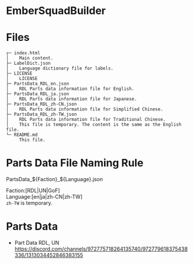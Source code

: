 # EmberSquadBuilder

# Files
```
┬─ index.html
│    Main content.
├─ LabelDict.json
│    Language dictionary file for labels.
├─ LICENSE
│    LICENSE
├─ PartsData_RDL_en.json
│    RDL Parts data information file for English.
├─ PartsData_RDL_ja.json
│    RDL Parts data information file for Japanese.
├─ PartsData_RDL_zh-CN.json
│    RDL Parts data information file for Simplified Chinese.
├─ PartsData_RDL_zh-TW.json
│    RDL Parts data information file for Traditional Chinese.
│    This file is temporary. The content is the same as the English file.
└─ README.md
     This file.
```

# Parts Data File Naming Rule
PartsData_${Faction}_${Language}.json

Faction:[RDL|UN|GoF]  
Language:[en|ja|zh-CN|zh-TW]  
`zh-TW` is temporary.

# Parts Data
- Part Data RDL, UN
  https://discord.com/channels/972775718264135740/972779618375438336/1313034452846383155
